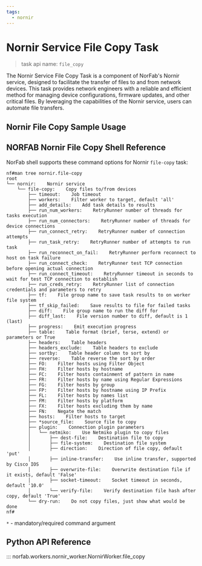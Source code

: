 ```yaml
---
tags:
  - nornir
---
```


# Nornir Service File Copy Task

> task api name: `file_copy`

The Nornir Service File Copy Task is a component of NorFab's Nornir service, designed to facilitate the transfer of files to and from network devices. This task provides network engineers with a reliable and efficient method for managing device configurations, firmware updates, and other critical files. By leveraging the capabilities of the Nornir service, users can automate file transfers.

## Nornir File Copy Sample Usage

## NORFAB Nornir File Copy Shell Reference

NorFab shell supports these command options for Nornir `file-copy` task:

```
nf#man tree nornir.file-copy
root
└── nornir:    Nornir service
    └── file-copy:    Copy files to/from devices
        ├── timeout:    Job timeout
        ├── workers:    Filter worker to target, default 'all'
        ├── add_details:    Add task details to results
        ├── run_num_workers:    RetryRunner number of threads for tasks execution
        ├── run_num_connectors:    RetryRunner number of threads for device connections
        ├── run_connect_retry:    RetryRunner number of connection attempts
        ├── run_task_retry:    RetryRunner number of attempts to run task
        ├── run_reconnect_on_fail:    RetryRunner perform reconnect to host on task failure
        ├── run_connect_check:    RetryRunner test TCP connection before opening actual connection
        ├── run_connect_timeout:    RetryRunner timeout in seconds to wait for test TCP connection to establish
        ├── run_creds_retry:    RetryRunner list of connection credentials and parameters to retry
        ├── tf:    File group name to save task results to on worker file system
        ├── tf_skip_failed:    Save results to file for failed tasks
        ├── diff:    File group name to run the diff for
        ├── diff_last:    File version number to diff, default is 1 (last)
        ├── progress:    Emit execution progress
        ├── table:    Table format (brief, terse, extend) or parameters or True
        ├── headers:    Table headers
        ├── headers_exclude:    Table headers to exclude
        ├── sortby:    Table header column to sort by
        ├── reverse:    Table reverse the sort by order
        ├── FO:    Filter hosts using Filter Object
        ├── FH:    Filter hosts by hostname
        ├── FC:    Filter hosts containment of pattern in name
        ├── FR:    Filter hosts by name using Regular Expressions
        ├── FG:    Filter hosts by group
        ├── FP:    Filter hosts by hostname using IP Prefix
        ├── FL:    Filter hosts by names list
        ├── FM:    Filter hosts by platform
        ├── FX:    Filter hosts excluding them by name
        ├── FN:    Negate the match
        ├── hosts:    Filter hosts to target
        ├── *source_file:    Source file to copy
        ├── plugin:    Connection plugin parameters
        │   └── netmiko:    Use Netmiko plugin to copy files
        │       ├── dest-file:    Destination file to copy
        │       ├── file-system:    Destination file system
        │       ├── direction:    Direction of file copy, default 'put'
        │       ├── inline-transfer:    Use inline transfer, supported by Cisco IOS
        │       ├── overwrite-file:    Overwrite destination file if it exists, default 'False'
        │       ├── socket-timeout:    Socket timeout in seconds, default '10.0'
        │       └── verify-file:    Verify destination file hash after copy, default 'True'
        └── dry-run:    Do not copy files, just show what would be done
nf#
```

``*`` - mandatory/required command argument

## Python API Reference

::: norfab.workers.nornir_worker.NornirWorker.file_copy